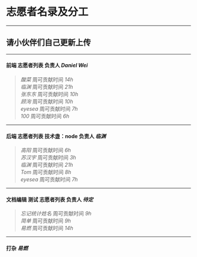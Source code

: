 # 志愿者名录及分工  
******  
##  请小伙伴们自己更新上传  
******  
#### **前端** 志愿者列表 负责人 *Daniel Wei*  
> *酸菜* 周可贡献时间 *14h*  
> *临渊* 周可贡献时间 *21h*  
> *张东东* 周可贡献时间 *10h*  
> *顾洵* 周可贡献时间 *10h*  
> *eyesea* 周可贡献时间 *7h*  
> *100* 周可贡献时间 *6h*  
  
  
******  
#### **后端** 志愿者列表 技术盏：**node** 负责人 *临渊*  
> *高阳* 周可贡献时间 *6h*  
> *苏汉宇* 周可贡献时间 *3h*  
> *临渊* 周可贡献时间 *21h*  
> *Tom* 周可贡献时间 *8h*  
> *eyesea* 周可贡献时间 *7h*  
  
  
  
  
  
******  
#### **文档编辑 测试** 志愿者列表 负责人 *待定*  
> *忘记统计姓名* 周可贡献时间 *9h*  
> *简单* 周可贡献时间 *9h*  
> *易燃* 周可贡献时间 *14h*  
  
  
  
******  
#### **打杂** *易燃*  
